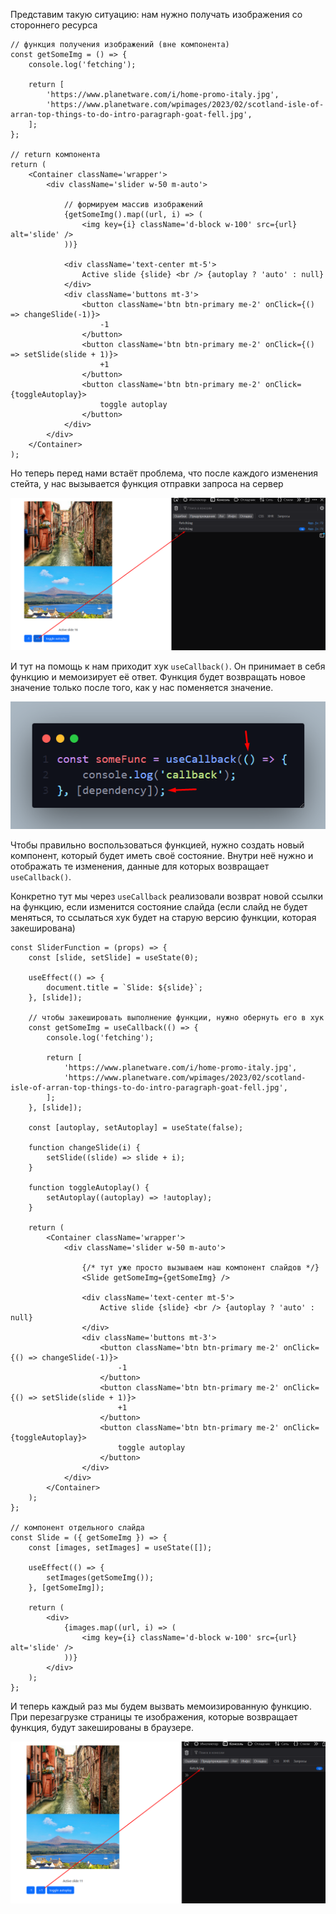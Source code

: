 
Представим такую ситуацию: нам нужно получать изображения со стороннего ресурса

```JS
// функция получения изображений (вне компонента)
const getSomeImg = () => {
	console.log('fetching');

	return [
		'https://www.planetware.com/i/home-promo-italy.jpg',
		'https://www.planetware.com/wpimages/2023/02/scotland-isle-of-arran-top-things-to-do-intro-paragraph-goat-fell.jpg',
	];
};

// return компонента
return (
	<Container className='wrapper'>
		<div className='slider w-50 m-auto'>
			
			// формируем массив изображений 
			{getSomeImg().map((url, i) => (
				<img key={i} className='d-block w-100' src={url} alt='slide' />
			))}
			
			<div className='text-center mt-5'>
				Active slide {slide} <br /> {autoplay ? 'auto' : null}
			</div>
			<div className='buttons mt-3'>
				<button className='btn btn-primary me-2' onClick={() => changeSlide(-1)}>
					-1
				</button>
				<button className='btn btn-primary me-2' onClick={() => setSlide(slide + 1)}>
					+1
				</button>
				<button className='btn btn-primary me-2' onClick={toggleAutoplay}>
					toggle autoplay
				</button>
			</div>
		</div>
	</Container>
);
```

Но теперь перед нами встаёт проблема, что после каждого изменения стейта, у нас вызывается функция отправки запроса на сервер 

![](_png/Pasted%20image%2020230310075539.png)

И тут на помощь к нам приходит хук `useCallback()`. Он принимает в себя функцию и мемоизирует её ответ. Функция будет возвращать новое значение только после того, как у нас поменяется значение.

![](_png/Pasted%20image%2020230310080546.png)

Чтобы правильно воспользоваться функцией, нужно создать новый компонент, который будет иметь своё состояние. Внутри неё нужно и отображать те изменения, данные для которых возвращает `useCallback()`. 

Конкретно тут мы через `useCallback` реализовали возврат новой ссылки на функцию, если изменится состояние слайда (если слайд не будет меняться, то ссылаться хук будет на старую версию функции, которая закеширована) 

```JS
const SliderFunction = (props) => {
	const [slide, setSlide] = useState(0);

	useEffect(() => {
		document.title = `Slide: ${slide}`;
	}, [slide]);

	// чтобы закешировать выполнение функции, нужно обернуть его в хук
	const getSomeImg = useCallback(() => {
		console.log('fetching');

		return [
			'https://www.planetware.com/i/home-promo-italy.jpg',
			'https://www.planetware.com/wpimages/2023/02/scotland-isle-of-arran-top-things-to-do-intro-paragraph-goat-fell.jpg',
		];
	}, [slide]);

	const [autoplay, setAutoplay] = useState(false);

	function changeSlide(i) {
		setSlide((slide) => slide + i);
	}

	function toggleAutoplay() {
		setAutoplay((autoplay) => !autoplay);
	}

	return (
		<Container className='wrapper'>
			<div className='slider w-50 m-auto'>
			
				{/* тут уже просто вызываем наш компонент слайдов */}
				<Slide getSomeImg={getSomeImg} />

				<div className='text-center mt-5'>
					Active slide {slide} <br /> {autoplay ? 'auto' : null}
				</div>
				<div className='buttons mt-3'>
					<button className='btn btn-primary me-2' onClick={() => changeSlide(-1)}>
						-1
					</button>
					<button className='btn btn-primary me-2' onClick={() => setSlide(slide + 1)}>
						+1
					</button>
					<button className='btn btn-primary me-2' onClick={toggleAutoplay}>
						toggle autoplay
					</button>
				</div>
			</div>
		</Container>
	);
};

// компонент отдельного слайда
const Slide = ({ getSomeImg }) => {
	const [images, setImages] = useState([]);

	useEffect(() => {
		setImages(getSomeImg());
	}, [getSomeImg]);

	return (
		<div>
			{images.map((url, i) => (
				<img key={i} className='d-block w-100' src={url} alt='slide' />
			))}
		</div>
	);
};
```

И теперь каждый раз мы будем вызвать мемоизированную функцию. При перезагрузке страницы те изображения, которые возвращает функция, будут закешированы в браузере. 

![](_png/Pasted%20image%2020230310083405.png)